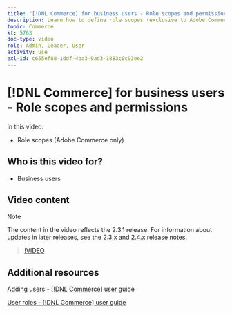 ```yaml
---
title: "[!DNL Commerce] for business users - Role scopes and permissions"
description: Learn how to define role scopes (exclusive to Adobe Commerce) and the associated permissions by site or store.
topic: Commerce
kt: 5763
doc-type: video
role: Admin, Leader, User
activity: use
exl-id: c655ef88-1ddf-4ba3-9ad3-1883c0c93ee2
---
```

# [!DNL Commerce] for business users - Role scopes and permissions

In this video:

- Role scopes (Adobe Commerce only)

## Who is this video for?

- Business users

## Video content

>[!NOTE]
>
>The content in the video reflects the 2.3.1 release. For information about updates in later releases, see the [ 2.3.x](https://devdocs.magento.com/guides/v2.3/release-notes/bk-release-notes.html) and [2.4.x](https://devdocs.magento.com/guides/v2.4/release-notes/bk-release-notes.html) release notes.

>[!VIDEO](https://video.tv.adobe.com/v/35948?quality=12&learn=on)

## Additional resources

[Adding users - [!DNL Commerce] user guide](https://docs.magento.com/user-guide/system/permissions-users-all.html)

[User roles - [!DNL Commerce] user guide](https://docs.magento.com/user-guide/system/permissions-user-roles.html)
